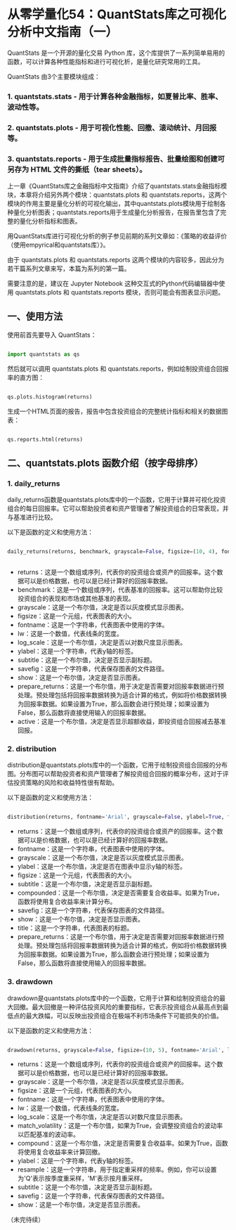 # 从零学量化54：QuantStats库之可视化分析中文指南（一）
QuantStats 是一个开源的量化交易 Python 库，这个库提供了一系列简单易用的函数，可以计算各种性能指标和进行可视化析，是量化研究常用的工具。

QuantStats 由3个主要模块组成：
### 1. quantstats.stats - 用于计算各种金融指标，如夏普比率、胜率、波动性等。
### 2. quantstats.plots - 用于可视化性能、回撤、滚动统计、月回报等。
### 3. quantstats.reports - 用于生成批量指标报告、批量绘图和创建可另存为 HTML 文件的撕纸（tear sheets）。

上一章《QuantStats库之金融指标中文指南》介绍了quantstats.stats金融指标模块，本章将介绍另外两个模块：quantstats.plots 和 quantstats.reports，这两个模块的作用主要是量化分析的可视化输出，其中quantstats.plots模块用于绘制各种量化分析图表；quantstats.reports用于生成量化分析报告，在报告里包含了完整的量化分析指标和图表。

用QuantStats库进行可视化分析的例子参见前期的系列文章如：《策略的收益评价（使用empyrical和quantstats库）》。

由于 quantstats.plots 和 quantstats.reports 这两个模块的内容较多，因此分为若干篇系列文章来写，本篇为系列的第一篇。

需要注意的是，建议在 Jupyter Notebook 这种交互式的Python代码编辑器中使用 quantstats.plots 和 quantstats.reports 模块，否则可能会有图表显示问题。
## 一、使用方法
使用前首先要导入 QuantStats：
```python

import quantstats as qs

```

然后就可以调用 quantstats.plots 和 quantstats.reports，例如绘制投资组合回报率的直方图：

```python

qs.plots.histogram(returns)

```
生成一个HTML页面的报告，报告中包含投资组合的完整统计指标和相关的数据图表：

```python 

qs.reports.html(returns)

```
## 二、quantstats.plots 函数介绍（按字母排序）
### 1. daily_returns
daily_returns函数是quantstats.plots库中的一个函数，它用于计算并可视化投资组合的每日回报率。它可以帮助投资者和资产管理者了解投资组合的日常表现，并与基准进行比较。

以下是函数的定义和使用方法：

```python 

daily_returns(returns, benchmark, grayscale=False, figsize=(10, 4), fontname='Arial', lw=0.5, log_scale=False, ylabel='Returns', subtitle=True, savefig=None, show=True, prepare_returns=True, active=False)



```

- returns：这是一个数组或序列，代表你的投资组合或资产的回报率。这个数据可以是价格数据，也可以是已经计算好的回报率数据。
- benchmark：这是一个数组或序列，代表基准的回报率。这可以帮助你比较投资组合的表现和市场或其他基准的表现。
- grayscale：这是一个布尔值，决定是否以灰度模式显示图表。
- figsize：这是一个元组，代表图表的大小。
- fontname：这是一个字符串，代表图表中使用的字体。
- lw：这是一个数值，代表线条的宽度。
- log_scale：这是一个布尔值，决定是否以对数尺度显示图表。
- ylabel：这是一个字符串，代表y轴的标签。
- subtitle：这是一个布尔值，决定是否显示副标题。
- savefig：这是一个字符串，代表保存图表的文件路径。
- show：这是一个布尔值，决定是否显示图表。
- prepare_returns：这是一个布尔值，用于决定是否需要对回报率数据进行预处理。预处理包括将回报率数据转换为适合计算的格式，例如将价格数据转换为回报率数据。如果设置为True，那么函数会进行预处理；如果设置为False，那么函数将直接使用输入的回报率数据。
- active：这是一个布尔值，决定是否显示超额收益，即投资组合回报减去基准回报。

### 2. distribution
distribution是quantstats.plots库中的一个函数，它用于绘制投资组合回报的分布图。分布图可以帮助投资者和资产管理者了解投资组合回报的概率分布，这对于评估投资策略的风险和收益特性很有帮助。

以下是函数的定义和使用方法：

```python 

distribution(returns, fontname='Arial', grayscale=False, ylabel=True, figsize=(10, 6), subtitle=True, compounded=True, savefig=None, show=True, title=None, prepare_returns=True)


```
- returns：这是一个数组或序列，代表你的投资组合或资产的回报率。这个数据可以是价格数据，也可以是已经计算好的回报率数据。
- fontname：这是一个字符串，代表图表中使用的字体。
- grayscale：这是一个布尔值，决定是否以灰度模式显示图表。
- ylabel：这是一个布尔值，决定是否在图表中显示y轴的标签。
- figsize：这是一个元组，代表图表的大小。
- subtitle：这是一个布尔值，决定是否显示副标题。
- compounded：这是一个布尔值，决定是否需要复合收益率。如果为True，函数将使用复合收益率来计算分布。
- savefig：这是一个字符串，代表保存图表的文件路径。
- show：这是一个布尔值，决定是否显示图表。
- title：这是一个字符串，代表图表的标题。
- prepare_returns：这是一个布尔值，用于决定是否需要对回报率数据进行预处理。预处理包括将回报率数据转换为适合计算的格式，例如将价格数据转换为回报率数据。如果设置为True，那么函数会进行预处理；如果设置为False，那么函数将直接使用输入的回报率数据。

### 3. drawdown
drawdown是quantstats.plots库中的一个函数，它用于计算和绘制投资组合的最大回撤。最大回撤是一种评估投资风险的重要指标，它表示投资组合从最高点到最低点的最大跌幅，可以反映出投资组合在极端不利市场条件下可能损失的价值。

以下是函数的定义和使用方法：
```python

drawdown(returns, grayscale=False, figsize=(10, 5), fontname='Arial', lw=1, log_scale=False, match_volatility=False, compound=False, ylabel='Drawdown', resample=None, subtitle=True, savefig=None, show=True)

```

- returns：这是一个数组或序列，代表你的投资组合或资产的回报率。这个数据可以是价格数据，也可以是已经计算好的回报率数据。
- grayscale：这是一个布尔值，决定是否以灰度模式显示图表。
- figsize：这是一个元组，代表图表的大小。
- fontname：这是一个字符串，代表图表中使用的字体。
- lw：这是一个数值，代表线条的宽度。
- log_scale：这是一个布尔值，决定是否以对数尺度显示图表。
- match_volatility：这是一个布尔值，如果为True，会调整投资组合的波动率以匹配基准的波动率。
- compound：这是一个布尔值，决定是否需要复合收益率。如果为True，函数将使用复合收益率来计算回撤。
- ylabel：这是一个字符串，代表y轴的标签。
- resample：这是一个字符串，用于指定重采样的频率。例如，你可以设置为'Q'表示按季度重采样，'M'表示按月重采样。
- subtitle：这是一个布尔值，决定是否显示副标题。
- savefig：这是一个字符串，代表保存图表的文件路径。
- show：这是一个布尔值，决定是否显示图表。

（未完待续）

